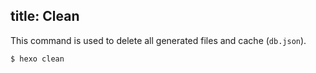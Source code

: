 title: Clean
---
This command is used to delete all generated files and cache (`db.json`).

``` bash
$ hexo clean
```